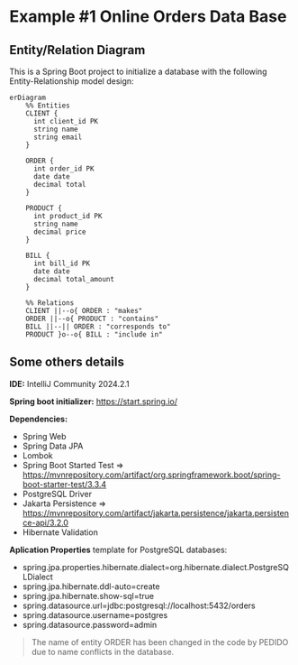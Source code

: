 # Example #1 Online Orders Data Base

## Entity/Relation Diagram

This is a Spring Boot project to initialize a database with the following Entity-Relationship model design:

```mermaid
erDiagram
    %% Entities
    CLIENT {
      int client_id PK
      string name
      string email
    }

    ORDER {
      int order_id PK
      date date
      decimal total
    }

    PRODUCT {
      int product_id PK
      string name
      decimal price
    }

    BILL {
      int bill_id PK
      date date
      decimal total_amount
    }

    %% Relations
    CLIENT ||--o{ ORDER : "makes"
    ORDER ||--o{ PRODUCT : "contains"
    BILL ||--|| ORDER : "corresponds to"
    PRODUCT }o--o{ BILL : "include in"
```

## Some others details

**IDE:** IntelliJ Community 2024.2.1

**Spring boot initializer:** https://start.spring.io/

**Dependencies:**

- Spring Web
- Spring Data JPA
- Lombok
- Spring Boot Started Test => https://mvnrepository.com/artifact/org.springframework.boot/spring-boot-starter-test/3.3.4
- PostgreSQL Driver
- Jakarta Persistence => https://mvnrepository.com/artifact/jakarta.persistence/jakarta.persistence-api/3.2.0
- Hibernate Validation

**Aplication Properties** template for PostgreSQL databases:

- spring.jpa.properties.hibernate.dialect=org.hibernate.dialect.PostgreSQLDialect
- spring.jpa.hibernate.ddl-auto=create
- spring.jpa.hibernate.show-sql=true
- spring.datasource.url=jdbc:postgresql://localhost:5432/orders
- spring.datasource.username=postgres
- spring.datasource.password=admin

> The name of entity ORDER has been changed in the code by PEDIDO due to name conflicts in the database.
